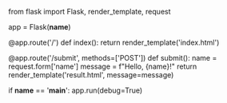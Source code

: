 from flask import Flask, render_template, request

app = Flask(__name__)

@app.route('/')
def index():
    return render_template('index.html')

@app.route('/submit', methods=['POST'])
def submit():
    name = request.form['name']
    message = f"Hello, {name}!"
    return render_template('result.html', message=message)

if __name__ == '__main__':
    app.run(debug=True)
